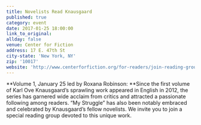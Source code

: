 ```yaml
---
title: Novelists Read Knausgaard
published: true
category: event
date: 2017-01-25 18:00:00
link_to_original:
allday: false
venue: Center for Fiction
address: 17 E. 47th St
city-state: 'New York, NY'
zip: '10017'
website: 'http://www.centerforfiction.org/for-readers/join-reading-groups/novelists-read-knausgaard/'
---
```



**Volume 1, January 25 led by Roxana Robinson:&nbsp;**Since the first volume of Karl Ove Knausgaard’s sprawling work appeared in English in 2012, the series has garnered wide acclaim from critics and attracted a passionate following among readers. “My Struggle” has also been notably embraced and celebrated by Knausgaard’s fellow novelists. We invite you to join a special reading group devoted to this unique work.&nbsp;